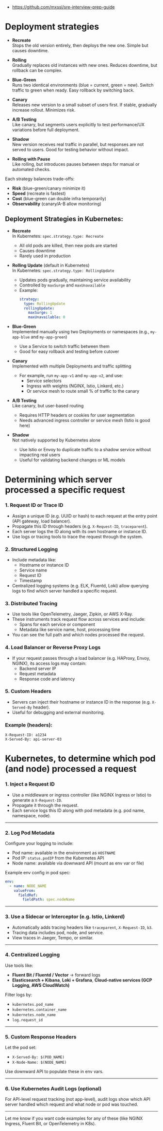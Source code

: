 - https://github.com/mxssl/sre-interview-prep-guide

# Deployment strategies 

- **Recreate**  
  Stops the old version entirely, then deploys the new one. Simple but causes downtime.

- **Rolling**  
  Gradually replaces old instances with new ones. Reduces downtime, but rollback can be complex.

- **Blue-Green**  
  Runs two identical environments (blue = current, green = new). Switch traffic to green when ready. Easy rollback by switching back.

- **Canary**  
  Releases new version to a small subset of users first. If stable, gradually increase rollout. Minimizes risk.

- **A/B Testing**  
  Like canary, but segments users explicitly to test performance/UX variations before full deployment.

- **Shadow**  
  New version receives real traffic in parallel, but responses are not served to users. Good for testing behavior without impact.

- **Rolling with Pause**  
  Like rolling, but introduces pauses between steps for manual or automated checks.

Each strategy balances trade-offs:
- **Risk** (blue-green/canary minimize it)
- **Speed** (recreate is fastest)
- **Cost** (blue-green can double infra temporarily)
- **Observability** (canary/A-B allow monitoring)

## Deployment Strategies in Kubernetes:

- **Recreate**  
  In Kubernetes: `spec.strategy.type: Recreate`  
  - All old pods are killed, then new pods are started  
  - Causes downtime  
  - Rarely used in production

- **Rolling Update** (default in Kubernetes)  
  In Kubernetes: `spec.strategy.type: RollingUpdate`  
  - Updates pods gradually, maintaining service availability  
  - Controlled by `maxSurge` and `maxUnavailable`  
  - Example:
    ```yaml
    strategy:
      type: RollingUpdate
      rollingUpdate:
        maxSurge: 1
        maxUnavailable: 0
    ```

- **Blue-Green**  
  Implemented manually using two Deployments or namespaces (e.g., `my-app-blue` and `my-app-green`)  
  - Use a Service to switch traffic between them  
  - Good for easy rollback and testing before cutover

- **Canary**  
  Implemented with multiple Deployments and traffic splitting  
  - For example, run `my-app-v1` and `my-app-v2`, and use:
    - Service selectors
    - Ingress with weights (NGINX, Istio, Linkerd, etc.)
    - Or service mesh to route small % of traffic to the canary

- **A/B Testing**  
  Like canary, but user-based routing  
  - Requires HTTP headers or cookies for user segmentation  
  - Needs advanced ingress controller or service mesh (Istio is good here)

- **Shadow**  
  Not natively supported by Kubernetes alone  
  - Use Istio or Envoy to duplicate traffic to a shadow service without impacting real users  
  - Useful for validating backend changes or ML models

# Determining which server processed a specific request

### 1. **Request ID or Trace ID**
- Assign a unique ID (e.g. UUID or hash) to each request at the entry point (API gateway, load balancer).
- Propagate this ID through headers (e.g. `X-Request-ID`, `traceparent`).
- Each server logs the ID along with its own hostname or instance ID.
- Use logs or tracing tools to trace the request through the system.

### 2. **Structured Logging**
- Include metadata like:
  - Hostname or instance ID
  - Service name
  - Request ID
  - Timestamp
- Centralized logging systems (e.g. ELK, Fluentd, Loki) allow querying logs to find which server handled a specific request.

### 3. **Distributed Tracing**
- Use tools like OpenTelemetry, Jaeger, Zipkin, or AWS X-Ray.
- These instruments track request flow across services and include:
  - Spans for each service or component
  - Metadata like service name, host, processing time
- You can see the full path and which nodes processed the request.

### 4. **Load Balancer or Reverse Proxy Logs**
- If your request passes through a load balancer (e.g. HAProxy, Envoy, NGINX), its access logs may contain:
  - Backend server IP
  - Request metadata
  - Response code and latency

### 5. **Custom Headers**
- Servers can inject their hostname or instance ID in the response (e.g. `X-Served-By` header).
- Useful for debugging and external monitoring.

### Example (headers):
```
X-Request-ID: a1234
X-Served-By: api-server-03
```


# Kubernetes, to determine which pod (and node) processed a request


### 1. **Inject a Request ID**
- Use a middleware or ingress controller (like NGINX Ingress or Istio) to generate a `X-Request-ID`.
- Propagate it through the request.
- Each service logs this ID along with pod metadata (e.g. pod name, namespace, node).

---

### 2. **Log Pod Metadata**
Configure your logging to include:
- Pod name: available in the environment as `HOSTNAME`
- Pod IP: `status.podIP` from the Kubernetes API
- Node name: available via downward API (mount as env var or file)
  
Example env config in pod spec:
```yaml
env:
  - name: NODE_NAME
    valueFrom:
      fieldRef:
        fieldPath: spec.nodeName
```

---

### 3. **Use a Sidecar or Interceptor (e.g. Istio, Linkerd)**
- Automatically adds tracing headers like `traceparent`, `X-Request-ID`, `b3`.
- Tracing data includes pod, node, and service.
- View traces in Jaeger, Tempo, or similar.

---

### 4. **Centralized Logging**
Use tools like:
- **Fluent Bit / Fluentd / Vector** → forward logs
- **Elasticsearch + Kibana**, **Loki + Grafana**, **Cloud-native services (GCP Logging, AWS CloudWatch)**

Filter logs by:
- `kubernetes.pod_name`
- `kubernetes.container_name`
- `kubernetes.node_name`
- `log.request_id`

---

### 5. **Custom Response Headers**
Let the pod set:
- `X-Served-By: $(POD_NAME)`
- `X-Node-Name: $(NODE_NAME)`

Use downward API to populate these in env vars.

---

### 6. **Use Kubernetes Audit Logs (optional)**
For API-level request tracking (not app-level), audit logs show which API server handled which request and what node or pod was touched.

---

Let me know if you want code examples for any of these (like NGINX Ingress, Fluent Bit, or OpenTelemetry in K8s).